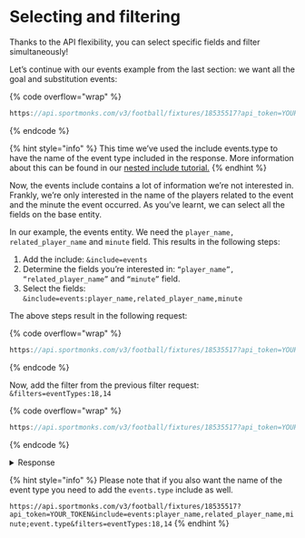 # Selecting and filtering

Thanks to the API flexibility, you can select specific fields and filter simultaneously!

Let’s continue with our events example from the last section: we want all the goal and substitution events:

{% code overflow="wrap" %}
```javascript
https://api.sportmonks.com/v3/football/fixtures/18535517?api_token=YOUR_TOKEN&include=events.type&filters=eventTypes:18,14
```
{% endcode %}

{% hint style="info" %}
This time we’ve used the include events.type to have the name of the event type included in the response. More information about this can be found in our [nested include tutorial.](../../tutorials-and-guides/tutorials/enrich-your-response/nested-includes)
{% endhint %}

Now, the events include contains a lot of information we’re not interested in. Frankly, we’re only interested in the name of the players related to the event and the minute the event occurred. As you’ve learnt, we can select all the fields on the base entity.&#x20;

In our example, the events entity. We need the `player_name,` `related_player_name` and `minute` field. This results in the following steps:

1. Add the include: `&include=events`&#x20;
2. Determine the fields you’re interested in: `“player_name”,` `“related_player_name”` and `“minute”` field.&#x20;
3. Select the fields: `&include=events:player_name,related_player_name,minute`

The above steps result in the following request:

{% code overflow="wrap" %}
```javascript
https://api.sportmonks.com/v3/football/fixtures/18535517?api_token=YOUR_TOKEN&include=events:player_name,related_player_name,minute
```
{% endcode %}

Now, add the filter from the previous filter request: `&filters=eventTypes:18,14`

{% code overflow="wrap" %}
```javascript
https://api.sportmonks.com/v3/football/fixtures/18535517?api_token=YOUR_TOKEN&include=events:player_name,related_player_name,minute&filters=eventTypes:18,14
```
{% endcode %}

<details>

<summary>Response</summary>

```javascript
{
  "data": {
    "id": 18535517,
    "sport_id": 1,
    "league_id": 501,
    "season_id": 19735,
    "stage_id": 77457866,
    "group_id": null,
    "aggregate_id": null,
    "round_id": 274719,
    "state_id": 5,
    "venue_id": 8909,
    "name": "Celtic vs Rangers",
    "starting_at": "2022-09-03 11:30:00",
    "result_info": "Celtic won after full-time.",
    "leg": "1/1",
    "details": null,
    "length": 90,
    "placeholder": false,
    "last_processed_at": "2023-03-02 17:47:38",
    "has_odds": true,
    "starting_at_timestamp": 1662204600,
    "events": [
      {
        "id": 42683644,
        "type_id": 18,
        "sub_type_id": null,
        "fixture_id": 18535517,
        "player_id": 3298,
        "related_player_id": 10966261,
        "period_id": 4296154,
        "participant_id": 53,
        "player_name": "Aaron Mooy",
        "related_player_name": "R. Hatate",
        "minute": 73
      },
      {
        "id": 42683195,
        "type_id": 18,
        "sub_type_id": null,
        "fixture_id": 18535517,
        "player_id": 319282,
        "related_player_id": 9939171,
        "period_id": 4296154,
        "participant_id": 53,
        "player_name": "Daizen Maeda",
        "related_player_name": "L. Abada",
        "minute": 73
      },
      {
        "id": 42688034,
        "type_id": 18,
        "sub_type_id": null,
        "fixture_id": 18535517,
        "player_id": 1452870,
        "related_player_id": 3387,
        "period_id": 4296154,
        "participant_id": 62,
        "player_name": "F. Sakala",
        "related_player_name": "Ryan Kent",
        "minute": 78
      },
      {
        "id": 42688040,
        "type_id": 14,
        "sub_type_id": null,
        "fixture_id": 18535517,
        "player_id": 173160,
        "related_player_id": null,
        "period_id": 4296154,
        "participant_id": 53,
        "player_name": "David Turnbull",
        "related_player_name": null,
        "minute": 78
      },
      {
        "id": 42675290,
        "type_id": 18,
        "sub_type_id": null,
        "fixture_id": 18535517,
        "player_id": 92276,
        "related_player_id": 32026,
        "period_id": 4296154,
        "participant_id": 62,
        "player_name": "Alfredo Morelos",
        "related_player_name": "Antonio Colak",
        "minute": 60
      },
      {
        "id": 42675143,
        "type_id": 18,
        "sub_type_id": null,
        "fixture_id": 18535517,
        "player_id": 1442,
        "related_player_id": 23277869,
        "period_id": 4296154,
        "participant_id": 62,
        "player_name": "Scott Arfield",
        "related_player_name": "Malik Tillman",
        "minute": 60
      },
      
      // And more
```

</details>



{% hint style="info" %}
Please note that if you also want the name of the event type you need to add the `events.type` include as well.

`https://api.sportmonks.com/v3/football/fixtures/18535517?api_token=YOUR_TOKEN&include=events:player_name,related_player_name,minute;event.type&filters=eventTypes:18,14`
{% endhint %}
